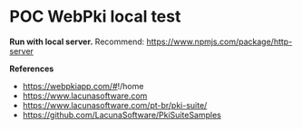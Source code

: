 # POC WebPki local test

**Run with local server.**
Recommend: <https://www.npmjs.com/package/http-server>

**References**

* <https://webpkiapp.com/#>!/home
* <https://www.lacunasoftware.com>
* <https://www.lacunasoftware.com/pt-br/pki-suite/>
* <https://github.com/LacunaSoftware/PkiSuiteSamples>
